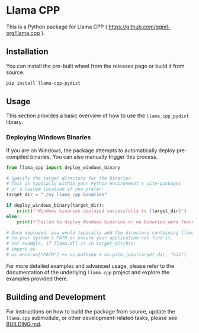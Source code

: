 # Llama CPP

This is a Python package for Llama CPP ( https://github.com/ggml-org/llama.cpp ).

## Installation

You can install the pre-built wheel from the releases page or build it from source.

```bash
pip install llama-cpp-pydist
```

## Usage

This section provides a basic overview of how to use the `llama_cpp_pydist` library.

### Deploying Windows Binaries

If you are on Windows, the package attempts to automatically deploy pre-compiled binaries. You can also manually trigger this process.

```python
from llama_cpp import deploy_windows_binary

# Specify the target directory for the binaries
# This is typically within your Python environment's site-packages
# or a custom location if you prefer.
target_dir = "./my_llama_cpp_binaries" 

if deploy_windows_binary(target_dir):
    print(f"Windows binaries deployed successfully to {target_dir}")
else:
    print(f"Failed to deploy Windows binaries or no binaries were found for your system.")

# Once deployed, you would typically add the directory containing llama.dll (or similar)
# to your system's PATH or ensure your application can find it.
# For example, if llama.dll is in target_dir/bin:
# import os
# os.environ["PATH"] += os.pathsep + os.path.join(target_dir, "bin")
```

For more detailed examples and advanced usage, please refer to the documentation of the underlying `llama.cpp` project and explore the examples provided there.

## Building and Development

For instructions on how to build the package from source, update the `llama.cpp` submodule, or other development-related tasks, please see [BUILDING.md](./BUILDING.md).
